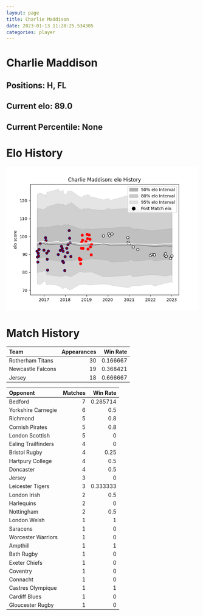 ```yaml
---  
layout: page  
title: Charlie Maddison  
date: 2023-01-13 11:28:25.534305  
categories: player  
---
```

# Charlie Maddison

## Positions: H, FL

## Current elo: 89.0

## Current Percentile: None

# Elo History


![elo history](history_CharlieMaddison.png)
# Match History


| Team              |   Appearances |   Win Rate |
|:------------------|--------------:|-----------:|
| Rotherham Titans  |            30 |   0.166667 |
| Newcastle Falcons |            19 |   0.368421 |
| Jersey            |            18 |   0.666667 |

| Opponent            |   Matches |   Win Rate |
|:--------------------|----------:|-----------:|
| Bedford             |         7 |   0.285714 |
| Yorkshire Carnegie  |         6 |   0.5      |
| Richmond            |         5 |   0.8      |
| Cornish Pirates     |         5 |   0.8      |
| London Scottish     |         5 |   0        |
| Ealing Trailfinders |         4 |   0        |
| Bristol Rugby       |         4 |   0.25     |
| Hartpury College    |         4 |   0.5      |
| Doncaster           |         4 |   0.5      |
| Jersey              |         3 |   0        |
| Leicester Tigers    |         3 |   0.333333 |
| London Irish        |         2 |   0.5      |
| Harlequins          |         2 |   0        |
| Nottingham          |         2 |   0.5      |
| London Welsh        |         1 |   1        |
| Saracens            |         1 |   0        |
| Worcester Warriors  |         1 |   0        |
| Ampthill            |         1 |   1        |
| Bath Rugby          |         1 |   0        |
| Exeter Chiefs       |         1 |   0        |
| Coventry            |         1 |   0        |
| Connacht            |         1 |   0        |
| Castres Olympique   |         1 |   1        |
| Cardiff Blues       |         1 |   0        |
| Gloucester Rugby    |         1 |   0        |